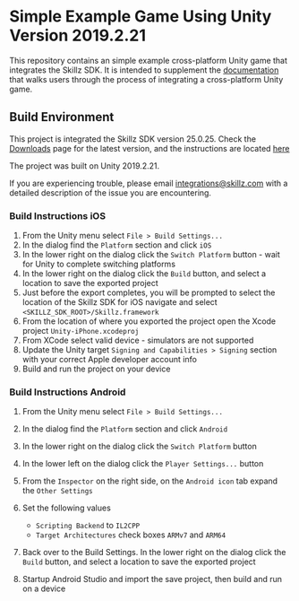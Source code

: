 # Simple Example Game Using Unity Version 2019.2.21

This repository contains an simple example cross-platform Unity game that integrates the Skillz SDK. It is intended to supplement the [documentation](https://cdn.skillz.com/doc/developer/unity/install_unity_sdk/) that walks users through the process of integrating a cross-platform Unity game.

## Build Environment

This project is integrated the Skillz SDK version 25.0.25. Check the [Downloads](https://developers.skillz.com/downloads) page for the latest version, and the instructions are located [here](https://docs.skillz.com/docs/installing-skillz-unity/)

The project was built on Unity 2019.2.21.

If you are experiencing trouble, please email integrations@skillz.com with a detailed description of the issue you are encountering.

### Build Instructions iOS

1. From the Unity menu select `File > Build Settings...`
2. In the dialog find the `Platform` section and click `iOS`
3. In the lower right on the dialog click the `Switch Platform` button - wait for Unity to complete switching platforms
4. In the lower right on the dialog click the `Build` button, and select a location to save the exported project
5. Just before the export completes, you will be prompted to select the location of the Skillz SDK for iOS navigate and select `<SKILLZ_SDK_ROOT>/Skillz.framework`
6. From the location of where you exported the project open the Xcode project `Unity-iPhone.xcodeproj`
7. From XCode select valid device - simulators are not supported
8. Update the Unity target `Signing and Capabilities > Signing` section with your correct Apple developer account info
9. Build and run the project on your device

### Build Instructions Android

1. From the Unity menu select `File > Build Settings...`
2. In the dialog find the `Platform` section and click `Android`
3. In the lower right on the dialog click the `Switch Platform` button
4. In the lower left on the dialog click the `Player Settings...` button
5. From the `Inspector` on the right side, on the `Android icon` tab expand the `Other Settings`
6. Set the following values
    - `Scripting Backend` to `IL2CPP`
    - `Target Architectures` check boxes `ARMv7` and `ARM64`

7. Back over to the Build Settings. In the lower right on the dialog click the `Build` button, and select a location to save the exported project
8. Startup Android Studio and import the save project, then build and run on a device
